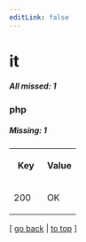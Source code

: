 ```yaml
---
editLink: false
---
```


# it

##### All missed: 1


### php

##### Missing: 1

<table width="100%">
<tr><th width="50%">

Key

</th><th width="50%">

Value

</th></tr>
<tr><td width="50%">

200

</td><td width="50%">

OK

</td></tr>
</table>

[ [go back](../status.md) | [to top](#) ]

